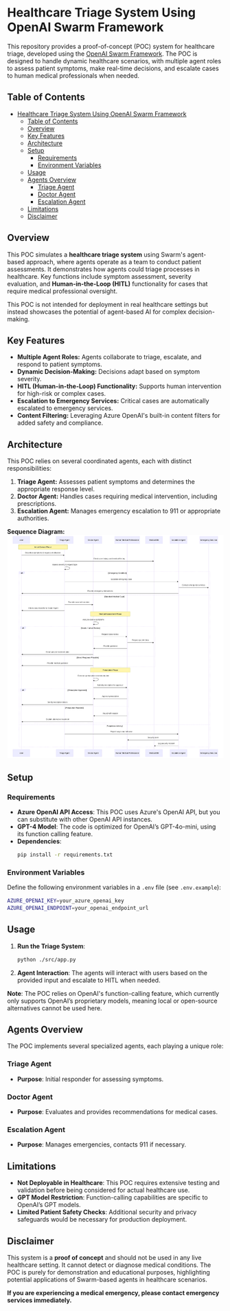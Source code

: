 # Healthcare Triage System Using OpenAI Swarm Framework

This repository provides a proof-of-concept (POC) system for healthcare triage, developed using the [OpenAI Swarm Framework](https://github.com/openai/swarm). The POC is designed to handle dynamic healthcare scenarios, with multiple agent roles to assess patient symptoms, make real-time decisions, and escalate cases to human medical professionals when needed.

## Table of Contents

- [Healthcare Triage System Using OpenAI Swarm Framework](#healthcare-triage-system-using-openai-swarm-framework)
  - [Table of Contents](#table-of-contents)
  - [Overview](#overview)
  - [Key Features](#key-features)
  - [Architecture](#architecture)
  - [Setup](#setup)
    - [Requirements](#requirements)
    - [Environment Variables](#environment-variables)
  - [Usage](#usage)
  - [Agents Overview](#agents-overview)
    - [Triage Agent](#triage-agent)
    - [Doctor Agent](#doctor-agent)
    - [Escalation Agent](#escalation-agent)
  - [Limitations](#limitations)
  - [Disclaimer](#disclaimer)

## Overview

This POC simulates a **healthcare triage system** using Swarm's agent-based approach, where agents operate as a team to conduct patient assessments. It demonstrates how agents could triage processes in healthcare. Key functions include symptom assessment, severity evaluation, and **Human-in-the-Loop (HITL)** functionality for cases that require medical professional oversight.

This POC is not intended for deployment in real healthcare settings but instead showcases the potential of agent-based AI for complex decision-making.

## Key Features

- **Multiple Agent Roles:** Agents collaborate to triage, escalate, and respond to patient symptoms.
- **Dynamic Decision-Making:** Decisions adapt based on symptom severity.
- **HITL (Human-in-the-Loop) Functionality:** Supports human intervention for high-risk or complex cases.
- **Escalation to Emergency Services:** Critical cases are automatically escalated to emergency services.
- **Content Filtering:** Leveraging Azure OpenAI's built-in content filters for added safety and compliance.

## Architecture
This POC relies on several coordinated agents, each with distinct responsibilities:

1. **Triage Agent:** Assesses patient symptoms and determines the appropriate response level.
2. **Doctor Agent:** Handles cases requiring medical intervention, including prescriptions.
3. **Escalation Agent:** Manages emergency escalation to 911 or appropriate authorities.

**Sequence Diagram:** 
![sequence_diagram](./images/sequence-diagram.svg) 

## Setup

### Requirements

- **Azure OpenAI API Access**: This POC uses Azure's OpenAI API, but you can substitute with other OpenAI API instances.
- **GPT-4 Model**: The code is optimized for OpenAI’s GPT-4o-mini, using its function calling feature.
- **Dependencies**:
  ```bash
  pip install -r requirements.txt
  ```

### Environment Variables

Define the following environment variables in a `.env` file (see `.env.example`):
```bash
AZURE_OPENAI_KEY=your_azure_openai_key
AZURE_OPENAI_ENDPOINT=your_openai_endpoint_url
```

## Usage

1. **Run the Triage System**:
   ```bash
   python ./src/app.py
   ```
2. **Agent Interaction**: The agents will interact with users based on the provided input and escalate to HITL when needed.

**Note**: The POC relies on OpenAI's function-calling feature, which currently only supports OpenAI’s proprietary models, meaning local or open-source alternatives cannot be used here.

## Agents Overview

The POC implements several specialized agents, each playing a unique role:

### Triage Agent
- **Purpose**: Initial responder for assessing symptoms.

### Doctor Agent
- **Purpose**: Evaluates and provides recommendations for medical cases.

### Escalation Agent
- **Purpose**: Manages emergencies, contacts 911 if necessary.

## Limitations

- **Not Deployable in Healthcare**: This POC requires extensive testing and validation before being considered for actual healthcare use.
- **GPT Model Restriction**: Function-calling capabilities are specific to OpenAI’s GPT models.
- **Limited Patient Safety Checks**: Additional security and privacy safeguards would be necessary for production deployment.

## Disclaimer

This system is a **proof of concept** and should not be used in any live healthcare setting. It cannot detect or diagnose medical conditions. The POC is purely for demonstration and educational purposes, highlighting potential applications of Swarm-based agents in healthcare scenarios.

**If you are experiencing a medical emergency, please contact emergency services immediately.**
